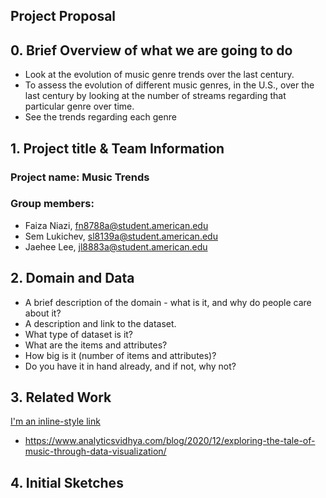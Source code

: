 ## Project Proposal 

## 0. Brief Overview of what we are going to do 
- Look at the evolution of music genre trends over the last century. 
- To assess the evolution of different music genres, in the U.S., over the last century by looking at the number of streams regarding that particular genre over time. 
- See the trends regarding each genre

## 1. Project title & Team Information
### Project name: Music Trends
### Group members: 
- Faiza Niazi, fn8788a@student.american.edu 
- Sem Lukichev, sl8139a@student.american.edu 
- Jaehee Lee, jl8883a@student.american.edu

## 2. Domain and Data
- A brief description of the domain - what is it, and why do people care about it?
- A description and link to the dataset.
- What type of dataset is it?
- What are the items and attributes?
- How big is it (number of items and attributes)?
- Do you have it in hand already, and if not, why not?

## 3. Related Work
[I'm an inline-style link](https://www.analyticsvidhya.com/blog/2020/12/exploring-the-tale-of-music-through-data-visualization/)

- https://www.analyticsvidhya.com/blog/2020/12/exploring-the-tale-of-music-through-data-visualization/

## 4. Initial Sketches
